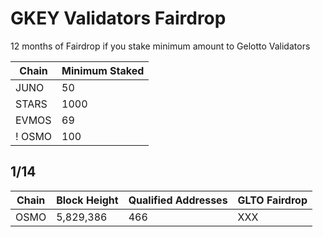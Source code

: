 # GKEY Validators Fairdrop 
12 months of Fairdrop if you stake minimum amount to Gelotto Validators

| Chain | Minimum Staked      | 
|-------|---------------------|
| JUNO  | 50                  | 
| STARS | 1000                | 
| EVMOS | 69                  |            
! OSMO  | 100                 |

## 1/14
| Chain   | Block Height        | Qualified Addresses | GLTO Fairdrop |
|---------|---------------------|---------------------|---------------|
| OSMO    | 5,829,386           | 466                 | XXX           |  